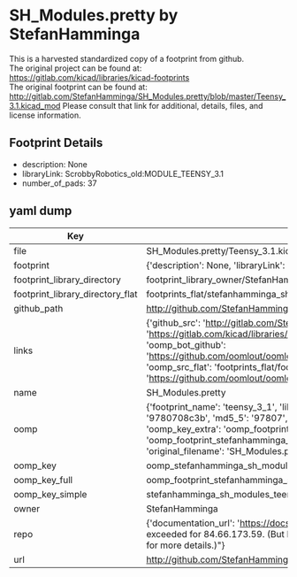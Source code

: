 # SH_Modules.pretty by StefanHamminga  
This is a harvested standardized copy of a footprint from github.  
The original project can be found at:  
https://gitlab.com/kicad/libraries/kicad-footprints  
The original footprint can be found at:
http://gitlab.com/StefanHamminga/SH_Modules.pretty/blob/master/Teensy_3.1.kicad_mod
Please consult that link for additional, details, files, and license information.  
## Footprint Details
* description: None  
* libraryLink: ScrobbyRobotics_old:MODULE_TEENSY_3.1  
* number_of_pads: 37  
## yaml dump  
| Key | Value |  
| --- | --- |  
| file | SH_Modules.pretty/Teensy_3.1.kicad_mod |  
| footprint | {'description': None, 'libraryLink': 'ScrobbyRobotics_old:MODULE_TEENSY_3.1', 'number_of_pads': 37} |  
| footprint_library_directory | footprint_library_owner/StefanHamminga_SH_Modules.pretty |  
| footprint_library_directory_flat | footprints_flat/stefanhamminga_sh_modules_teensy_3_1/working |  
| github_path | http://github.com/StefanHamminga/SH_Modules.pretty/blob/master/Teensy_3.1.kicad_mod |  
| links | {'github_src': 'http://gitlab.com/StefanHamminga/SH_Modules.pretty/blob/master/Teensy_3.1.kicad_mod', 'github_src_repo': 'https://gitlab.com/kicad/libraries/kicad-footprints', 'oomp_bot': 'footprints/stefanhamminga_sh_modules_teensy_3_1/working', 'oomp_bot_github': 'https://github.com/oomlout/oomlout_oomp_footprint_bot/tree/main/footprints/stefanhamminga_sh_modules_teensy_3_1/working', 'oomp_src_flat': 'footprints_flat/footprints_flat/stefanhamminga_sh_modules_teensy_3_1/working', 'oomp_src_flat_github': 'https://github.com/oomlout/oomlout_oomp_footprint_src/tree/main/footprints_flat/stefanhamminga_sh_modules_teensy_3_1/working'} |  
| name | SH_Modules.pretty |  
| oomp | {'footprint_name': 'teensy_3_1', 'library_name': 'sh_modules', 'md5': '9780708c3bc0db21a957f5b0d4b62cff', 'md5_10': '9780708c3b', 'md5_5': '97807', 'md5_6': '978070', 'oomp_key': 'oomp_stefanhamminga_sh_modules_teensy_3_1', 'oomp_key_extra': 'oomp_footprint_stefanhamminga_sh_modules_teensy_3_1', 'oomp_key_full': 'oomp_footprint_stefanhamminga_sh_modules_teensy_3_1_978070', 'oomp_key_simple': 'stefanhamminga_sh_modules_teensy_3_1', 'original_filename': 'SH_Modules.pretty/Teensy_3.1.kicad_mod', 'owner_name': 'stefanhamminga'} |  
| oomp_key | oomp_stefanhamminga_sh_modules_teensy_3_1 |  
| oomp_key_full | oomp_footprint_stefanhamminga_sh_modules_teensy_3_1 |  
| oomp_key_simple | stefanhamminga_sh_modules_teensy_3_1 |  
| owner | StefanHamminga |  
| repo | {'documentation_url': 'https://docs.github.com/rest/overview/resources-in-the-rest-api#rate-limiting', 'message': "API rate limit exceeded for 84.66.173.59. (But here's the good news: Authenticated requests get a higher rate limit. Check out the documentation for more details.)"} |  
| url | http://github.com/StefanHamminga/SH_Modules.pretty |  

